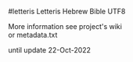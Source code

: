#letteris
Letteris Hebrew Bible UTF8 <br>

More information see project's wiki <br>
or metadata.txt <br>

until update 22-Oct-2022


